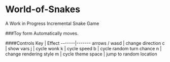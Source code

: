 World-of-Snakes
===============

A Work in Progress Incremental Snake Game

###Toy form
Automatically moves.

####Controls
Key    | Effect
-------|-------
arrows / wasd | change direction
c      | show vars
j      | cycle wonk
k      | cycle speed
b      | cycle random turn chance
n      | change rendering style
m      | cycle theme
space  | jump to random location
